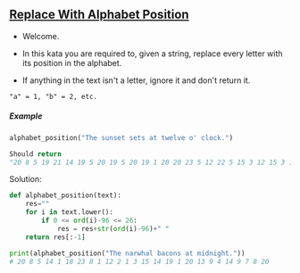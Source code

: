 ## [Replace With Alphabet Position](https://www.codewars.com/kata/546f922b54af40e1e90001da)

- Welcome.

- In this kata you are required to, given a string, replace every letter with its position in the alphabet.

- If anything in the text isn't a letter, ignore it and don't return it.

`"a" = 1, "b" = 2, etc.`

##### Example

```python
alphabet_position("The sunset sets at twelve o' clock.")

Should return
"20 8 5 19 21 14 19 5 20 19 5 20 19 1 20 20 23 5 12 22 5 15 3 12 15 3 11" ( as a string )
```

Solution:

```python
def alphabet_position(text):
    res=""
    for i in text.lower():
        if 0 <= ord(i)-96 <= 26:
            res = res+str(ord(i)-96)+" "
    return res[:-1]

print(alphabet_position("The narwhal bacons at midnight."))
# 20 8 5 14 1 18 23 8 1 12 2 1 3 15 14 19 1 20 13 9 4 14 9 7 8 20
```
